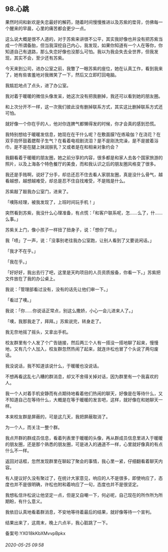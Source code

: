 ## 98.心跳
果然时间和新欢是失恋最好的解药，随着时间慢慢推进以及苏紫的垫背，仿佛每一个醒来的早晨，心里的痛苦都会更少一点。


这么说大概是很不人道的，对于苏紫来讲很不公平，其实我好像也并没有把苏紫当成一个所谓备胎，但当我深挖自己内心，我发现，如果你知道有一个人在等你，你知道自己有退路，那么失恋好像也没那么可怕。我以为我会失去全世界，但我发现，其实不会，至少还有苏紫。


今天来到公司，进办公室之前，我瞥了一眼苏紫的座位，她在认真工作，看到我来了，她有些害羞地对我微笑了一下，然后又立即盯回电脑。


我尴尬地点了点头，进了办公室。


我对着于暖暖的微信头像发呆，她这次没有把我删掉，我还可以看到她的朋友圈。


和上次分开不一样，这一次我们彼此没有删掉联系方式，其实这比删掉联系方式还可怕。


就好像一个你在乎的人，他对你连脾气都懒得发的时候，你才会真的感到恐慌。


我特别想给于暖暖发信息，她现在在干什么呢？在敷面膜?在练瑜伽？在浇花？在双手抱怀鼓着腮帮子生气？在看着电视剧流泪？是不是刚洗完澡，是不是披着浴巾，是不是在腿上抹润肤乳？又或者是在和相亲对象约会？


我翻看着于暖暖的朋友圈，她之前分享的内容，很多都是和家人去各个国家旅游的照片，以及上海各个特色餐厅的美食，而和我认识之后的朋友圈风格变了很多。


我还是手贱啊，说好了分手，却总还忍不住去看人家朋友圈，真是没什么骨气，越看越想，越想越难受，却总是忍不住自找难受，不是贱是什么。


苏紫敲了敲我办公室门，进来了。


「噢陈经理，被我发现了，上班时间玩手机！」


突然看到苏紫，我没什么心理准备，有点慌：「和客户联系呢，怎……么了，什……么事。」


苏紫关上门，像小孩子一样扭了扭身子，说：「想你了呗。」


我「啧」了一声，说：「没事别老往我办公室跑，让别人看到了又要说闲话。」


「我才不在乎。」


「我在乎。」


「好好好，我出去行了吧，这里是天昀项目的人员资质报备，你看一下。」苏紫把文件放在了我的办公桌上。


我说：「管理部看过没有，没有的话先让他们审一下。」


「看过了噢。」


我说：「你……你说话正常点，别这么撒娇，小心一会儿进来人了。」


「噢，我那我走了，拜拜。」苏紫说完，转身走了。


我无奈地摇了摇头，又拿出手机。


校友群里有个人发了个广告链接，然后两三个人有一搭没一搭地聊了起来，慢慢地，又有几个人加入，校友群忽然热闹了起来，就连许松也冒了个头说了两句废话。


我没说话，我不知道该说什么，于暖暖也没说话。


不想再看这乱七八糟的群消息，却又不舍得关掉对话，因为群里有一个我喜欢的人。


我一个人对着手机安静而有点期待地看着他们热闹的聊天，好像是在等待什么，又不知道自己在等待什么，大概是在等于暖暖的发言吧，这样，就好像在和她聊天一样。


本来校友群是屏蔽的，可是这几天，我把屏蔽取消了。


为一个人，而关注一整个群。


我点开群的群成员信息，看着列表里于暖暖的头像，再从群成员信息里进入于暖暖的朋友圈，还是那个熟悉的朋友圈，可是进入的通道不一样，心里就好像真的有点什么不一样。


返回对话框，忽然发现群里在聊起了聚会的事情，我心里一紧，仔细翻看着聊天内容。


有人提议好久没有聚过了，在统计大家意见，响应的人不是很多，即使响应了，态度也并不是很明确，许松也附和着响应了一句，态度也并不是很坚定。


我想私信许松说让他坚定一点，但是又自嘲一下，何必呢，自己现在的所作所为所期盼，有什么意义。


我依旧认真地看着群消息，不安地等待着最后的结果，就好像等待一个宣判。


结果出来了，这周末，晚上六点半，我心脏跳了一下。


备案号:YX018kKbXMvvpBpkx


###### 2020-05-25 09:58
